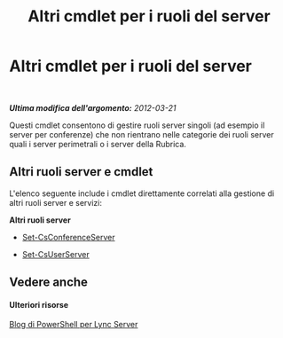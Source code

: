 ﻿---
title: Altri cmdlet per i ruoli del server
TOCTitle: Altri cmdlet per i ruoli del server
ms:assetid: 92c455b5-f351-4413-bf18-25eb860d1d86
ms:mtpsurl: https://technet.microsoft.com/it-it/library/Gg415664(v=OCS.15)
ms:contentKeyID: 49301338
ms.date: 08/24/2015
mtps_version: v=OCS.15
ms.translationtype: HT
---

# Altri cmdlet per i ruoli del server

 

_**Ultima modifica dell'argomento:** 2012-03-21_

Questi cmdlet consentono di gestire ruoli server singoli (ad esempio il server per conferenze) che non rientrano nelle categorie dei ruoli server quali i server perimetrali o i server della Rubrica.

## Altri ruoli server e cmdlet

L'elenco seguente include i cmdlet direttamente correlati alla gestione di altri ruoli server e servizi:

**Altri ruoli server**

  -   
    [Set-CsConferenceServer](set-csconferenceserver.md)

  -   
    [Set-CsUserServer](set-csuserserver.md)

## Vedere anche

#### Ulteriori risorse

[Blog di PowerShell per Lync Server](http://go.microsoft.com/fwlink/?linkid=203150%26clcid=0x410)

